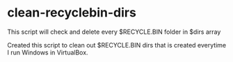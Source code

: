 # clean-recyclebin-dirs
This script will check and delete every $RECYCLE.BIN folder in $dirs array

Created this script to clean out $RECYCLE.BIN dirs that is created everytime I run Windows in VirtualBox.
